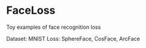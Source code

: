 # FaceLoss
Toy examples of face recognition loss

Dataset: MNIST
Loss: SphereFace, CosFace, ArcFace
